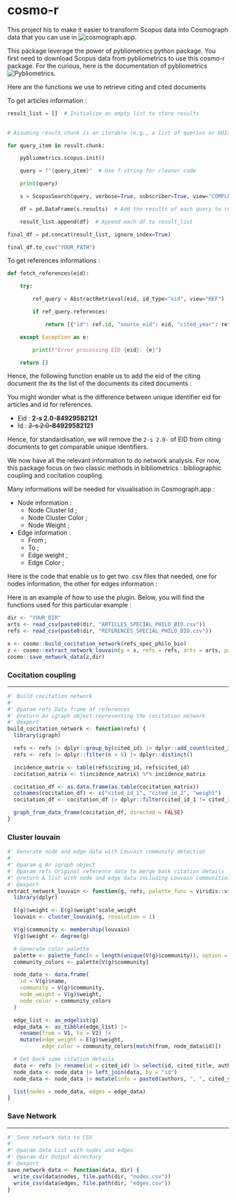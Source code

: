 # cosmo-r

This project his to make it easier to transform Scopus data into Cosmograph data that you can use in ![cosmograph.app](https://cosmograph.app/run/). 

This package leverage the power of pybliometrics python package. You first need to download Scopus data from pybliometrics to use this cosmo-r package. For the curious, here is the documentation of pybliometrics ![Pybliometrics](pybliometrics.readthedocs.io). 

Here are the functions we use to retrieve citing and cited documents



To get articles information : 
``` python
result_list = []  # Initialize an empty list to store results

  
# Assuming result.chunk is an iterable (e.g., a list of queries or DOIs)

for query_item in result.chunk:

    pybliometrics.scopus.init()

    query = f"{query_item}"  # Use f-string for cleaner code

    print(query)

    s = ScopusSearch(query, verbose=True, subscriber=True, view="COMPLETE")

    df = pd.DataFrame(s.results)  # Add the results of each query to result_list

    result_list.append(df)  # Append each df to result_list

final_df = pd.concat(result_list, ignore_index=True)

final_df.to_csv("YOUR_PATH")

```


To get references informations : 
``` python 
def fetch_references(eid):

    try:

        ref_query = AbstractRetrieval(eid, id_type="eid", view="REF")

        if ref_query.references:

            return [{"id": ref.id, "source_eid": eid, "cited_year": ref.coverDate, "cited_journal" : ref.sourcetitle} for ref in ref_query.references]

    except Exception as e:

        print(f"Error processing EID {eid}: {e}")

    return []
```

Hence, the following function enable us to add the eid of the citing document the its the list of the documents its cited documents : 

You might wonder what is the difference between unique identifier eid for articles and id for references. 
- Eid : **2-s 2.0-84929582121**
- Id : ~~2-s 2.0-~~**84929582121**

Hence, for standardisation, we will remove the `2-s 2.0-` of EID from citing documents to get comparable unique identifiers. 

We now have all the relevant information to do network analysis. 
For now, this package focus on two classic methods in bibliometrics : bibliographic coupling and cocitation coupling. 

Many informations will be needed for visualisation in Cosmograph.app : 
- Node information : 
	- Node Cluster Id ; 
	- Node Cluster Color ; 
	- Node Weight ; 
- Edge information : 
	- From ;  
	- To ; 
	- Edge weight ; 
	- Edge Color ; 

Here is the code that enable us to get two .csv files that needed, one for nodes information, the other for edges information : 

Here is an example of how to use the plugin. Below, you will find the functions used for this particular example : 
```r
dir <- "YOUR_DIR"
arts <- read_csv(paste0(dir, "ARTICLES_SPECIAL_PHILO_BIO.csv"))
refs <- read_csv(paste0(dir, "REFERENCES_SPECIAL_PHILO_BIO.csv"))

x <- cosmo::build_cocitation_network(refs_spec_philo_bio)
z <- cosmo::extract_network_louvain(g = x, refs = refs, arts = arts, palette_func = scico,  palette_option = "hawaii")
cosmo::save_network_data(z,dir)
```


### Cocitation coupling 
---

```r
#' Build cocitation network
#'
#' @param refs Data frame of references
#' @return An igraph object representing the cocitation network
#' @export
build_cocitation_network <- function(refs) {
  library(igraph)

  refs <- refs |> dplyr::group_by(cited_id) |> dplyr::add_count(cited_id) |> dplyr::ungroup()
  refs <- refs |> dplyr::filter(n > 5) |> dplyr::distinct()

  incidence_matrix <- table(refs$citing_id, refs$cited_id)
  cocitation_matrix <- t(incidence_matrix) %*% incidence_matrix

  cocitation_df <- as.data.frame(as.table(cocitation_matrix))
  colnames(cocitation_df) <- c("cited_id_1", "cited_id_2", "weight")
  cocitation_df <- cocitation_df |> dplyr::filter(cited_id_1 != cited_id_2 & weight > 5)

  graph_from_data_frame(cocitation_df, directed = FALSE)
}
```

### Cluster louvain
```r
#' Generate node and edge data with Louvain community detection
#'
#' @param g An igraph object
#' @param refs Original reference data to merge back citation details
#' @return A list with node and edge data including Louvain communities and colors
#' @export
extract_network_louvain <- function(g, refs, palette_func = viridis::viridis, palette_option = NULL, scale_weight = 3) {
  library(dplyr)

  E(g)$weight <- E(g)$weight^scale_weight
  louvain <- cluster_louvain(g, resolution = 1)

  V(g)$community <- membership(louvain)
  V(g)$weight <- degree(g)

  # Generate color palette
  palette <- palette_func(n = length(unique(V(g)$community)), option = palette_option)
  community_colors <- palette[V(g)$community]

  node_data <- data.frame(
    id = V(g)$name,
    community = V(g)$community,
    node_weight = V(g)$weight,
    node_color = community_colors
  )

  edge_list <- as_edgelist(g)
  edge_data <- as_tibble(edge_list) |>
    rename(from = V1, to = V2) |>
    mutate(edge_weight = E(g)$weight,
           edge_color = community_colors[match(from, node_data$id)])

  # Get back some citation details
  data <- refs |> rename(id = cited_id) |> select(id, cited_title, authors, cited_year, sourcetitle)
  node_data <- node_data |> left_join(data, by = "id")
  node_data <- node_data |> mutate(info = paste0(authors, ", ", cited_year, ", ", cited_title, ", ", sourcetitle)) |> distinct()

  list(nodes = node_data, edges = edge_data)
}
```

### Save Network
---
```r
#' Save network data to CSV
#'
#' @param data List with nodes and edges
#' @param dir Output directory
#' @export
save_network_data <- function(data, dir) {
  write_csv(data$nodes, file.path(dir, "nodes.csv"))
  write_csv(data$edges, file.path(dir, "edges.csv"))
}
```
